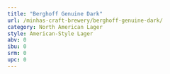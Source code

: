 ```yaml
---
title: "Berghoff Genuine Dark"
url: /minhas-craft-brewery/berghoff-genuine-dark/
category: North American Lager
style: American-Style Lager
abv: 0
ibu: 0
srm: 0
upc: 0
---
```


